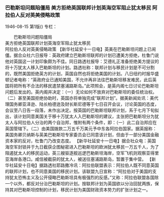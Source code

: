 ### 巴勒斯坦问题陷僵局  美方拒绝英国联邦计划英海空军阻止犹太移民  阿拉伯人反对英美侵略政策

1946-08-15
第1版()
专栏：

　　巴勒斯坦问题陷僵局  
    美方拒绝英国联邦计划英海空军阻止犹太移民  
    阿拉伯人反对英美侵略政策
    【新华社延安十一日电】英美在巴勒斯坦问题上已闹僵。据合众社六日报导：英政府建立巴勒斯坦联邦的计划已遭美方拒绝，杜鲁门说他对英国这一计划印象颇为不佳。同日路透社报导：艾德礼正准备拒绝美方提议的将十万犹太人移入巴勒斯坦的计划。路透社称：联邦计划与移民计划是不可分割的，既然美国拒绝英方的计划，英国自然也将拒绝美国的计划。八日纽约时报华盛顿记者电称：“英政府业已通知美国，不允许再非法往巴勒斯坦移发难民，此后英国将把所有不合法的移民遣禁塞浦路斯岛。”此项照会，是英内阁七日讨论巴勒斯坦问题后发出的。英内阁并决定：（一）无论如何不放弃对巴勒斯坦的委任统治权。（二）甚至美国拒绝协助时，英国亦将单独完成“联邦计划”。据美新闻处讯：美代理国务卿亚泽逊、陆长柏德逊及财长斯尼德等于七日召开会议，讨论英国的态度，会议至八日告一段落，未作出决定。按英国的巴勒斯坦联邦计划，系于七月下旬拟出，该计划同意美国关于移十万犹太人入巴勒斯坦的建议，主张把巴勒斯坦分为犹太人与阿拉伯人分治的两个自治邦，惟附有两个条件，即：（一）此二自治邦应在英国管辖下。（二）由美国拨款二万五千万美元予中东各阿拉伯国家。据英报称：美国务卿贝纳斯与英美巴勒斯坦专家委员会已同意该计划，但由于一部分美国金融资本家的反对，杜鲁门乃改变态度。
    【新华社延安十一日电】据合社众电：英国海空军封锁并于九日截获企图秘密进入巴勒斯坦的欧洲犹太移民一万五千人，为了阻遏犹太人的移民运动，英三艘驱逐舰巡逻巴勒斯坦海岸，空军飞机则观察亚得里亚海岸各港口。咸信被截获的犹太人，被送往塞浦路斯岛，暂置于集中营。
    【新华社延安十日电】据路透社耶路撒冷讯：阿拉伯联盟表示：阿拉伯人既不同意英国的联邦计划，也不同意美国的移民计划。该联盟九日宣称：“阿拉伯对于美国的支持犹太恐怖主义及公开侵略巴勒斯坦具有极强烈的反感。”又称：阿拉伯联盟各国除一个以外，都反对分治巴勒斯坦的计划。按联邦计划为英国欲以分治回犹两族，保持其对巴勒斯坦控制的计划，移民计划为美国财政资本势力的扩张计划之一。
